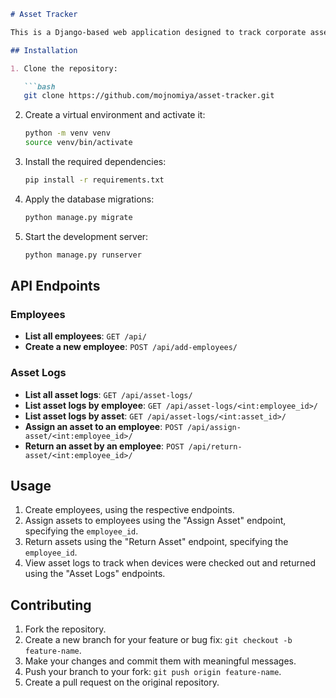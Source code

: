 ```markdown
# Asset Tracker

This is a Django-based web application designed to track corporate assets, such as phones, tablets, laptops, and other devices, that are assigned to employees of multiple companies. The application provides endpoints for managing companies, employees, devices, and asset logs.

## Installation

1. Clone the repository:

   ```bash
   git clone https://github.com/mojnomiya/asset-tracker.git
   ```

2. Create a virtual environment and activate it:

   ```bash
   python -m venv venv
   source venv/bin/activate
   ```

3. Install the required dependencies:

   ```bash
   pip install -r requirements.txt
   ```

4. Apply the database migrations:

   ```bash
   python manage.py migrate
   ```

5. Start the development server:

   ```bash
   python manage.py runserver
   ```

## API Endpoints


### Employees

- **List all employees**: `GET /api/`
- **Create a new employee**: `POST /api/add-employees/`

### Asset Logs

- **List all asset logs**: `GET /api/asset-logs/`
- **List asset logs by employee**: `GET /api/asset-logs/<int:employee_id>/`
- **List asset logs by asset**: `GET /api/asset-logs/<int:asset_id>/`
- **Assign an asset to an employee**: `POST /api/assign-asset/<int:employee_id>/`
- **Return an asset by an employee**: `POST /api/return-asset/<int:employee_id>/`

## Usage

1. Create employees, using the respective endpoints.
2. Assign assets to employees using the "Assign Asset" endpoint, specifying the `employee_id`.
3. Return assets using the "Return Asset" endpoint, specifying the `employee_id`.
4. View asset logs to track when devices were checked out and returned using the "Asset Logs" endpoints.

## Contributing

1. Fork the repository.
2. Create a new branch for your feature or bug fix: `git checkout -b feature-name`.
3. Make your changes and commit them with meaningful messages.
4. Push your branch to your fork: `git push origin feature-name`.
5. Create a pull request on the original repository.
